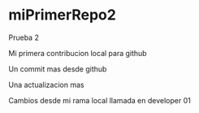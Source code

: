 # miPrimerRepo2
Prueba 2

Mi primera contribucion local para github

Un commit mas desde github

Una actualizacion mas

Cambios desde mi rama local llamada en developer 01
